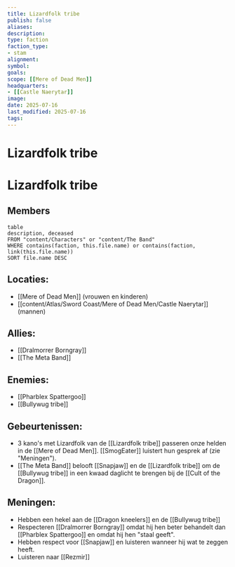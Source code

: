 ```yaml
---
title: Lizardfolk tribe
publish: false
aliases: 
description: 
type: faction
faction_type:
- stam
alignment: 
symbol:
goals:
scope: [[Mere of Dead Men]]
headquarters: 
- [[Castle Naerytar]] 
image: 
date: 2025-07-16
last_modified: 2025-07-16
tags: 
---
```

# Lizardfolk tribe

# Lizardfolk tribe

## Members
```dataview
table
description, deceased
FROM "content/Characters" or "content/The Band"
WHERE contains(faction, this.file.name) or contains(faction, link(this.file.name))
SORT file.name DESC
```
## Locaties:
- [[Mere of Dead Men]] (vrouwen en kinderen)
- [[content/Atlas/Sword Coast/Mere of Dead Men/Castle Naerytar]] (mannen)
## Allies:
- [[Dralmorrer Borngray]]
- [[The Meta Band]]
## Enemies:
- [[Pharblex Spattergoo]]
- [[Bullywug tribe]] 
## Gebeurtenissen:
- 3 kano's met Lizardfolk van de [[Lizardfolk tribe]] passeren onze helden in de [[Mere of Dead Men]]. [[SmogEater]] luistert hun gesprek af (zie "Meningen").
- [[The Meta Band]] belooft [[Snapjaw]] en de [[Lizardfolk tribe]] om de [[Bullywug tribe]] in een kwaad daglicht te brengen bij de [[Cult of the Dragon]]. 
## Meningen:
- Hebben een hekel aan de [[Dragon kneelers]] en de [[Bullywug tribe]]
- Respecteren [[Dralmorrer Borngray]] omdat hij hen beter behandelt dan [[Pharblex Spattergoo]] en omdat hij hen "staal geeft".
- Hebben respect voor [[Snapjaw]] en luisteren wanneer hij wat te zeggen heeft.
- Luisteren naar [[Rezmir]]

